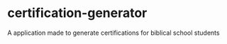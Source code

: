 # certification-generator
A application made to generate certifications for biblical school students
